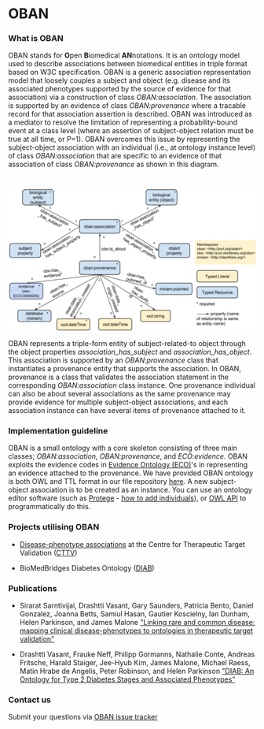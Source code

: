 OBAN
====

### What is OBAN

OBAN stands for **O**pen **B**iomedical **AN**notations. It is an ontology model used to describe associations between biomedical entities in triple format based on W3C specification. OBAN is a generic association representation model that loosely couples a subject and object (e.g. disease and its associated phenotypes supported by the source of evidence for that association) via a construction of class *OBAN:association*. The association is supported by an evidence of class *OBAN:provenance* where a tracable record for that association assertion is described. OBAN was introduced as a mediator to resolve the limitation of representing a probability-bound event at a class level (where an assertion of subject-object relation must be true at all time, or P=1). OBAN overcomes this issue by representing the subject-object association with an individual (i.e., at ontology instance level) of class *OBAN:association* that are specific to an evidence of that association of class *OBAN:provenance* as shown in this diagram.

# 

![](https://github.com/EBISPOT/OBAN/blob/master/diagrams/oban%20db%20source%20model.png)


OBAN represents a triple-form entity of subject-related-to object through the object properties *association_has_subject* and *association_has_object*. This association is supported by an *OBAN:provenance* class that instantiates a provenance entity that supports the association. In OBAN, provenance is a class that validates the association statement in the corresponding *OBAN:association* class instance. One provenance individual can also be about several associations as the same provenance may provide evidence for multiple subject-object associations, and each association instance can have several items of provenance attached to it.


### Implementation guideline

OBAN is a small ontology with a core skeleton consisting of three main classes; *OBAN:association*, *OBAN:provenance*, and *ECO:evidence*. OBAN exploits the evidence codes in [Evidence Ontology (ECO)](http://www.evidenceontology.org/)'s in representing an evidence attached to the provenance. We have provided OBAN ontology is both OWL and TTL format in our file repository [here](https://github.com/EBISPOT/OBAN/tree/master/ontology). A new subject-object association is to be created as an instance. You can use an ontology editor software (such as [Protege](http://protege.stanford.edu/) - [how to add individuals](https://www.youtube.com/watch?v=_7MfDdsFePk)), or [OWL API](http://owlapi.sourceforge.net/) to programmatically do this.


### Projects utilising OBAN
* [Disease-phenotype associations](https://sourceforge.net/p/efo/code/HEAD/tree/trunk/src/efoassociations/) at the Centre for Therapeutic Target Validation ([CTTV](http://www.targetvalidation.org))

* BioMedBridges Diabetes Ontology ([DIAB](https://bioportal.bioontology.org/ontologies/DIAB))



### Publications
* Sirarat Sarntivijai, Drashtti Vasant, Gary Saunders, Patricia Bento, Daniel Gonzalez, Joanna Betts, Samiul Hasan, Gautier Koscielny, Ian Dunham, Helen Parkinson, and James Malone ["Linking rare and common disease: mapping clinical disease-phenotypes to ontologies in therapeutic target validation"](https://github.com/EBISPOT/OBAN/blob/master/publications/Rare2Common_PhenoMap_Proceedings-SIG-2015.pdf)

* Drashtti Vasant, Frauke Neff, Philipp Gormanns, Nathalie Conte, Andreas Fritsche, Harald Staiger, Jee-Hyub Kim, James Malone, Michael Raess, Matin Hrabe de Angelis, Peter Robinson, and Helen Parkinson ["DIAB: An Ontology for Type 2 Diabetes Stages and Associated Phenotypes"](http://phenoday2015.bio-lark.org/pdf/6.pdf)




### Contact us
Submit your questions via [OBAN issue tracker](https://github.com/EBISPOT/OBAN/issues)
